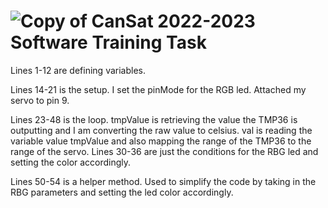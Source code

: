 # ![Copy of CanSat 2022-2023 Software Training Task](https://user-images.githubusercontent.com/65178913/192123190-cb7e8ef6-cb4b-4cc5-bf70-2b39e3737aaf.png)
Lines 1-12 are defining variables.

Lines 14-21 is the setup. I set the pinMode for the RGB led. Attached my servo to pin 9.

Lines 23-48 is the loop. tmpValue is retrieving the value the TMP36 is outputting and I am converting the raw value to celsius. val is reading the variable value tmpValue and also mapping the range of the TMP36 to the range of the servo. Lines 30-36 are just the conditions for the RBG led and setting the color accordingly.

Lines 50-54 is a helper method. Used to simplify the code by taking in the RBG parameters and setting the led color accordingly.
